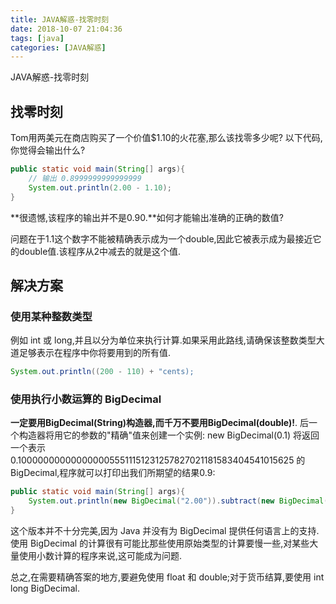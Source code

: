 ```yaml
---
title: JAVA解惑-找零时刻
date: 2018-10-07 21:04:36
tags: [java]
categories: [JAVA解惑]
---
```


JAVA解惑-找零时刻

<!-- more -->

## 找零时刻

Tom用两美元在商店购买了一个价值$1.10的火花塞,那么该找零多少呢?
以下代码,你觉得会输出什么?

```java
public static void main(String[] args){
    // 输出 0.8999999999999999
    System.out.println(2.00 - 1.10);
}
```

**很遗憾,该程序的输出并不是0.90.**如何才能输出准确的正确的数值?

问题在于1.1这个数字不能被精确表示成为一个double,因此它被表示成为最接近它的double值.该程序从2中减去的就是这个值.

## 解决方案

### 使用某种整数类型

例如 int 或 long,并且以分为单位来执行计算.如果采用此路线,请确保该整数类型大道足够表示在程序中你将要用到的所有值.

```java
System.out.println((200 - 110) + "cents);
```

### 使用执行小数运算的 BigDecimal

**一定要用BigDecimal(String)构造器,而千万不要用BigDecimal(double)!**.
后一个构造器将用它的参数的"精确"值来创建一个实例: new BigDecimal(0.1) 将返回一个表示 0.1000000000000000055511151231257827021181583404541015625 的 BigDecimal,程序就可以打印出我们所期望的结果0.9:

```java
public static void main(String[] args){
    System.out.println(new BigDecimal("2.00")).subtract(new BigDecimal("1.10"));
}
```

这个版本并不十分完美,因为 Java 并没有为 BigDecimal 提供任何语言上的支持.使用 BigDecimal 的计算很有可能比那些使用原始类型的计算要慢一些,对某些大量使用小数计算的程序来说,这可能成为问题.

总之,在需要精确答案的地方,要避免使用 float 和 double;对于货币结算,要使用 int long BigDecimal.